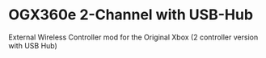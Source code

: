 # OGX360e 2-Channel with USB-Hub
External Wireless Controller mod for the Original Xbox (2 controller version with USB Hub)
